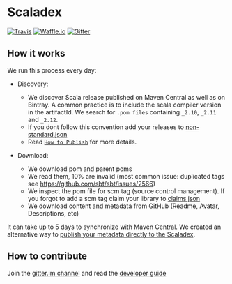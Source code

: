 # Scaladex

[![Travis](https://img.shields.io/travis/scalacenter/scaladex.svg?style=flat-square)](https://travis-ci.org/scalacenter/scaladex)
[![Waffle.io](https://img.shields.io/waffle/label/scalacenter/scaladex/in%20progress.svg?style=flat-square)](https://waffle.io/scalacenter/scaladex)
[![Gitter](https://img.shields.io/gitter/room/scalacenter/scaladex.svg?style=flat-square)](https://gitter.im/scalacenter/scaladex)

## How it works

We run this process every day:

* Discovery:
  * We discover Scala release published on Maven Central as well as on Bintray. A common practice is to include the scala compiler version in the artifactId. We search for `.pom files` containing `_2.10`, `_2.11` and `_2.12`.
  * If you dont follow this convention add your releases to [non-standard.json](https://github.com/scalacenter/scaladex-data/blob/master/non-standard.json)
  * Read [`How to Publish`](/doc/user/publish-central.md) for more details.

* Download:
  * We download pom and parent poms
  * We read them, 10% are invalid (most common issue: duplicated tags see https://github.com/sbt/sbt/issues/2566)
  * We inspect the pom file for scm tag (source control management). If you forgot to add a scm tag claim your library to [claims.json](https://github.com/scalacenter/scaladex-data/blob/master/claims.json)
  * We download content and metadata from GitHub (Readme, Avatar, Descriptions, etc)


It can take up to 5 days to synchronize with Maven Central. We created an alternative way to [publish your 
metadata directly to the Scaladex](/doc/user/publish-scaladex.md).

## How to contribute

Join the [gitter.im channel](https://gitter.im/scalacenter/scaladex) and read the [developer guide](/doc/dev/README.md)
